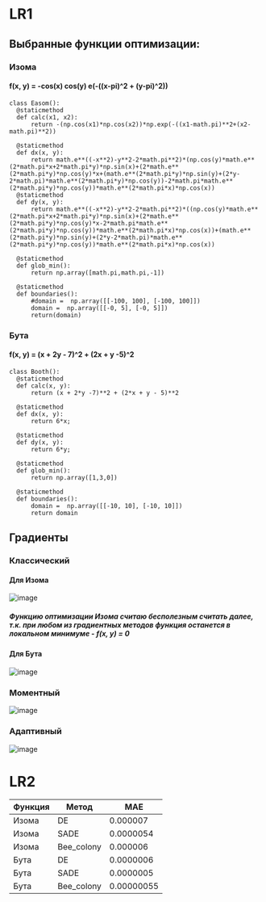 # LR1
## Выбранные функции оптимизации:
### Изома
#### f(x, y) = -cos(x) cos(y) e(-((x-pi)^2 + (y-pi)^2))
    class Easom():
      @staticmethod
      def calc(x1, x2):
          return -(np.cos(x1)*np.cos(x2))*np.exp(-((x1-math.pi)**2+(x2-math.pi)**2))
  
      @staticmethod
      def dx(x, y):
          return math.e**((-x**2)-y**2-2*math.pi**2)*(np.cos(y)*math.e**(2*math.pi*x+2*math.pi*y)*np.sin(x)+(2*math.e**(2*math.pi*y)*np.cos(y)*x+(math.e**(2*math.pi*y)*np.sin(y)+(2*y-2*math.pi)*math.e**(2*math.pi*y)*np.cos(y))-2*math.pi*math.e**(2*math.pi*y)*np.cos(y))*math.e**(2*math.pi*x)*np.cos(x))
      @staticmethod
      def dy(x, y):
          return math.e**((-x**2)-y**2-2*math.pi**2)*((np.cos(y)*math.e**(2*math.pi*x+2*math.pi*y)*np.sin(x)+(2*math.e**(2*math.pi*y)*np.cos(y)*x-2*math.pi*math.e**(2*math.pi*y)*np.cos(y))*math.e**(2*math.pi*x)*np.cos(x))+(math.e**(2*math.pi*y)*np.sin(y)+(2*y-2*math.pi)*math.e**(2*math.pi*y)*np.cos(y))*math.e**(2*math.pi*x)*np.cos(x))
      
      @staticmethod
      def glob_min():
          return np.array([math.pi,math.pi,-1])
  
      @staticmethod
      def boundaries():
          #domain =  np.array([[-100, 100], [-100, 100]])
          domain =  np.array([[-0, 5], [-0, 5]])
          return(domain)

### Бута
#### f(x, y) = (x + 2y - 7)^2 + (2x + y -5)^2
  
    class Booth():
      @staticmethod
      def calc(x, y):
          return (x + 2*y -7)**2 + (2*x + y - 5)**2
  
      @staticmethod
      def dx(x, y):
          return 6*x;
      
      @staticmethod
      def dy(x, y):
          return 6*y;
      
      @staticmethod
      def glob_min():
          return np.array([1,3,0])
          
      @staticmethod
      def boundaries():
          domain =  np.array([[-10, 10], [-10, 10]])
          return domain



## Градиенты
### Классический
#### Для Изома
![image](https://github.com/ShadowCatLul/ML_Labs/assets/64269779/4671d340-ff8d-4e95-8ff2-5cebd6950fe5)

##### Функцию оптимизации Изома считаю бесполезным считать далее, т.к. при любом из градиентных методов функция останется в локальном минимуме - f(x, y) = 0
#### Для Бута
![image](https://github.com/ShadowCatLul/ML_Labs/assets/64269779/ef460e55-7b25-4386-b28a-5ba5dd79cb52)

### Моментный
![image](https://github.com/ShadowCatLul/ML_Labs/assets/64269779/7def71f0-51b8-4af2-8e2a-6bcc7d2059c8)

### Адаптивный
![image](https://github.com/ShadowCatLul/ML_Labs/assets/64269779/2edb48b1-d063-4d04-b435-16aa1516a631)

# LR2
| Функция | Метод | МАЕ |
| ----- | ----------- |---------- |
| Изома | DE          | 0.000007  |
| Изома | SADE        | 0.0000054 |
| Изома | Bee_colony  |  0.000006 |
| Бута  | DE          | 0.0000006 |
| Бута  | SADE        | 0.0000005 |
| Бута  | Bee_colony  | 0.00000055|

